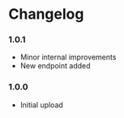 # Changelog

### 1.0.1

- Minor internal improvements
- New endpoint added

### 1.0.0

- Initial upload
